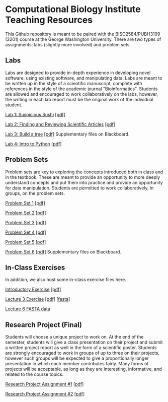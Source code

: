 # Computational Biology Institute Teaching Resources

This Github repository is meant to be paired with the BISC2584/PUBH3199 (3201) course at the George Washington University.
There are two types of assignments: labs (slightly more involved) and problem sets. 

## Labs
Labs are designed to provide in-depth experience in developing novel software, using existing software, and manipulating data. Labs are meant to be written up in the style of a scientific manuscript, complete with references in the style of the academic journal "Bioinformatics". Students are allowed and encouraged to work collaboratively on the labs, however, the writing in each lab report must be the original work of the individual student.

[Lab 1: Suspicious Sushi](Labs/Lab1/Lab1.md)  [[pdf]](Labs/Lab1/Lab1.pdf)

[Lab 2: Finding and Reviewing Scientific Articles](Labs/Lab2/Lab2.md) [[pdf]](Labs/Lab2/Lab2.pdf)

[Lab 3: Build a tree](Labs/Lab3/Lab3.md) [[pdf]](Labs/Lab3/Lab3.pdf) Supplementary files on Blackboard.

[Lab 4: Intro to Python](Labs/Lab4/Lab4.md) [[pdf]](Labs/Lab4/Lab4.pdf)

## Problem Sets
Problem sets are key to exploring the concepts introduced both in class and in the textbook. These are meant to provide an opportunity to more deeply understand concepts and put them into practice and provide an opportunity for data manipulation. Students are permitted to work collaboratively, in groups, on the problem sets.

[Problem Set 1](ProblemSets/PS1/PS1.md)  [[pdf]](ProblemSets/PS1/PS1.pdf)

[Problem Set 2](ProblemSets/PS2/PS2.md)  [[pdf]](ProblemSets/PS2/PS2.pdf)

[Problem Set 3](ProblemSets/PS3/PS3.md)  [[pdf]](ProblemSets/PS3/PS3.pdf)

[Problem Set 4](ProblemSets/PS4/PS4.md)  [[pdf]](ProblemSets/PS4/PS4.pdf)

[Problem Set 5](ProblemSets/PS5/PS5.md)  [[pdf]](ProblemSets/PS5/PS5.pdf)

[Problem Set 6](ProblemSets/PS6/PS6.md)  [[pdf]](ProblemSets/PS6/PS6.pdf) Supplementary files on Blackboard.

## In-Class Exercises
In addition, we also host some in-class exercise files here.

[Introductory Exercise](Exercises/IntroExercise.md)  [[pdf]](Exercises/IntroExercise.pdf)

[Lecture 3 Exercise](Exercises/Lecture3/Lecture3Exercise.md)  [[pdf]](Exercises/Lecture3/Lecture3Exercise.pdf)  [[fasta]](Exercises/Lecture3/Lecture3Data.fasta)

[Lecture 6 FASTA data](Exercises/Lecture6Data.fasta)

## Research Project (Final)

Students will choose a unique project to work on. At the end of the semester, students will give
a class presentation on their project and submit a written project report as well in the form of a
scientific poster. Students are strongly encouraged to work in groups of up to three on their
projects, however such groups will be expected to give a proportionally longer presentation in
which each member contributes fairly. Many forms of projects will be acceptable, as long as
they are interesting, informative, and related to the course topics.

[Research Project Assignment #1](Project/Assignment1.md) [[pdf]](Project/Assignment1.pdf)

[Research Project Assignment #2](Project/Assignment2.md) [[pdf]](Project/Assignment2.pdf)
